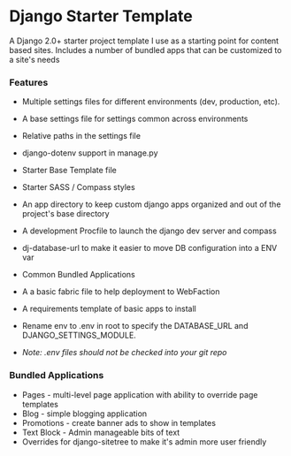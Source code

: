 Django Starter Template
===========================

A Django 2.0+ starter project template I use as a starting point for content based sites.
Includes a number of bundled apps that can be customized to a site's needs


### Features
* Multiple settings files for different environments (dev, production, etc).
* A base settings file for settings common across environments
* Relative paths in the settings file
* django-dotenv support in manage.py
* Starter Base Template file
* Starter SASS / Compass styles
* An app directory to keep custom django apps organized and out of the
  project's base directory
* A development Procfile to launch the django dev server and compass
* dj-database-url to make it easier to move DB configuration into a ENV var
* Common Bundled Applications
* A a basic fabric file to help deployment to WebFaction
* A requirements template of basic apps to install

* Rename env to .env in root to specify the DATABASE_URL and DJANGO_SETTINGS_MODULE.
* _Note: .env files should not be checked into your git repo_


### Bundled Applications
* Pages - multi-level page application with ability to override page templates
* Blog - simple blogging application
* Promotions - create banner ads to show in templates
* Text Block - Admin manageable bits of text
* Overrides for django-sitetree to make it's admin more user friendly
